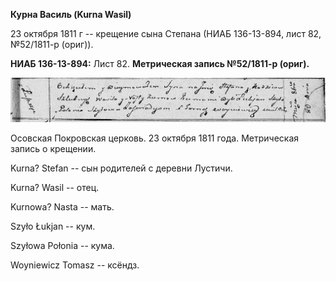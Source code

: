 **Курна Василь (Kurna Wasil)**

23 октября 1811 г -- крещение сына Степана (НИАБ 136-13-894, лист 82,
№52/1811-р (ориг)).

**НИАБ 136-13-894:** Лист 82. **Метрическая запись №52/1811-р (ориг).**

![](./media/56f90caee82c4060e102b7dc611386c4d5288d5e.png)

Осовская Покровская церковь. 23 октября 1811 года. Метрическая запись о
крещении.

Kurna? Stefan -- сын родителей с деревни Лустичи.

Kurna? Wasil -- отец.

Kurnowa? Nasta -- мать.

Szyło Łukjan -- кум.

Szyłowa Połonia -- кума.

Woyniewicz Tomasz -- ксёндз.
